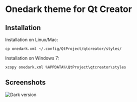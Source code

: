 Onedark theme for Qt Creator
=================================

Installation
------------
Installation on Linux/Mac:

    cp onedark.xml ~/.config/QtProject/qtcreator/styles/
Installation on Windows 7:

    xcopy onedark.xml %APPDATA%\QtProject\qtcreator\styles

Screenshots
-----------
![Dark version](https://raw.github.com/busyluo/qtcreator-onedark/master/onedark_preview.png)  
